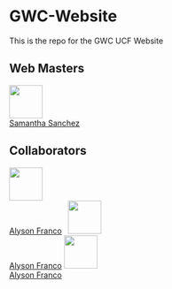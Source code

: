 # GWC-Website
This is the repo for the GWC UCF Website
## Web Masters
[<img src="https://github.com/samsannchez.png" width="60px;"/><br /><sub><a href="https://github.com/samsannchez">Samantha Sanchez</a></sub>](https://github.com/samsannchez)
## Collaborators
[<img src="https://github.com/alysonfranco.png" width="60px;"/><br /><sub><a href="https://github.com/samsannchez">Alyson Franco</a></sub>](https://github.com/alysonfranco)
&nbsp;
[<img src="https://github.com/alysonfranco.png" width="60px;"/><br /><sub><a href="https://github.com/samsannchez">Alyson Franco</a></sub>](https://github.com/alysonfranco)
[<img src="https://github.com/alysonfranco.png" width="60px;"/><br /><sub><a href="https://github.com/samsannchez">Alyson Franco</a></sub>](https://github.com/alysonfranco)


